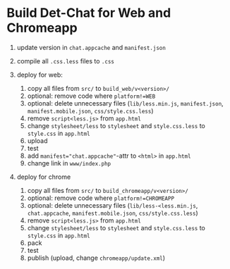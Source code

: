 Build Det-Chat for Web and Chromeapp
====================================

1. update version in `chat.appcache` and `manifest.json`
2. compile all `.css.less` files to `.css`

3. deploy for web:
    1. copy all files from `src/` to `build_web/v<version>/`
    2. optional: remove code where `platform!=WEB`
    3. optional: delete unnecessary files (`lib/less.min.js`, `manifest.json`, `manifest.mobile.json`, `css/style.css.less`)
    4. remove `script<less.js>` from `app.html`
    5. change `stylesheet/less` to `stylesheet` and `style.css.less` to `style.css` in `app.html`
    6. upload
    7. test
    8. add `manifest="chat.appcache"`-attr to `<html>` in `app.html`
    9. change link in `www/index.php`

4. deploy for chrome
    1. copy all files from `src/` to `build_chromeapp/v<version>/`
    2. optional: remove code where `platform!=CHROMEAPP`
    3. optional: delete unnecessary files (`lib/less-<less.min.js`, `chat.appcache`, `manifest.mobile.json`, `css/style.css.less`)
    4. remove `script<less.js>` from `app.html`
    5. change `stylesheet/less` to `stylesheet` and `style.css.less` to `style.css` in `app.html`
    6. pack
    7. test
    8. publish (upload, change `chromeapp/update.xml`)
